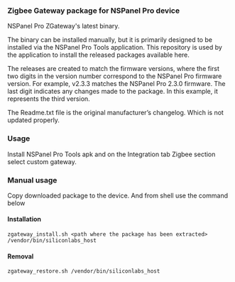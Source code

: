 ### Zigbee Gateway package for NSPanel Pro device
NSPanel Pro ZGateway's latest binary. 

The binary can be installed manually, but it is primarily designed to be installed via the NSPanel Pro Tools application. This repository is used by the application to install the released packages available here.

The releases are created to match the firmware versions, where the first two digits in the version number correspond to the NSPanel Pro firmware version. For example, v2.3.3 matches the NSPanel Pro 2.3.0 firmware. The last digit indicates any changes made to the package. In this example, it represents the third version.

The Readme.txt file is the original manufacturer’s changelog. Which is not updated properly.

### Usage

Install NSPanel Pro Tools apk and on the Integration tab Zigbee section select custom gateway. 

### Manual usage

Copy downloaded package to the device. And from shell use the command below

#### Installation
```zgateway_install.sh <path where the package has been extracted> /vendor/bin/siliconlabs_host```

#### Removal
```zgateway_restore.sh /vendor/bin/siliconlabs_host```



